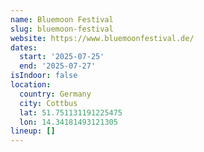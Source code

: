 ```yaml
---
name: Bluemoon Festival
slug: bluemoon-festival
website: https://www.bluemoonfestival.de/
dates:
  start: '2025-07-25'
  end: '2025-07-27'
isIndoor: false
location:
  country: Germany
  city: Cottbus
  lat: 51.751131191225475
  lon: 14.34181493121305
lineup: []
---
```

